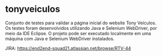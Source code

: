 # tonyveiculos

Conjunto de testes para validar a página inicial do website Tony Veículos. 
Os testes foram desenvolvidos utilizando Java e Selenium WebDriver, por meio da IDE Eclipse.
O projeto pode ser executado localmente em uma máquina com Java e Selenium WebDriver instalados.

JIRA: https://end2end-squad21.atlassian.net/browse/RTV-44
